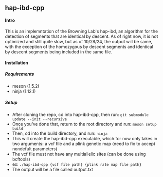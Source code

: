 ## hap-ibd-cpp


#### Intro
This is an implemntation of the Browning Lab's hap-ibd, an algorithm for the detection of segments that are identical by descent. As of right now, it is not optimized and still quite slow, but as of 10/28/24, the output will be same, with the exception of the homozygous by descent segments and identical by descent segments being included in the same file.

#### Installation
##### Requirements
- meson (1.5.2)
- ninja (1.12.1)

##### Setup
- After cloning the repo, cd into hap-ibd-cpp, then run: ```git submodule update --init --recursive```
- Once you've done that, return to the root directory and run: ```meson setup build```
- Then, cd into the build directory, and run: ```ninja```
- This will create the hap-ibd-cpp executable, which for now only takes in two arguments: a vcf file and a plink genetic map (need to fix to accept nondefult parameters)
- The vcf file must not have any multiallelic sites (can be done using bcftools)
- ex: ```./hap-ibd-cpp {vcf file path} {plink rate map file path}```
- The output will be a file called output.txt
